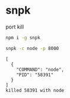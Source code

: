 # snpk
port kill

```bash
npm i -g snpk
```

```bash
snpk -c node -p 8000
```

```plain
[
  {
    "COMMAND": "node",
    "PID": "58391"
  }
]
killed 58391 with node
```
